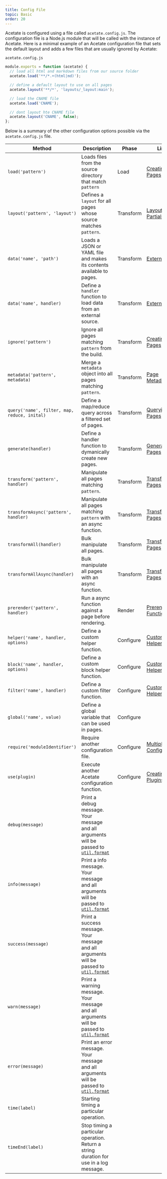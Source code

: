 ```yaml
---
title: Config File
topic: Basic
order: 20
---
```


Acetate is configured using a file called `acetate.config.js`. The configuration file is a Node.js module that will be called with the instance of Acetate. Here is a minimal example of an Acetate configuration file that sets the default layout and adds a few files that are usually ignored by Acetate:

<code class="filename">acetate.config.js</code>

```js
module.exports = function (acetate) {
  // load all html and markdown files from our source folder
  acetate.load('**/*.+(html|md)');

  // define a default layout to use on all pages
  acetate.layout('**/*', 'layouts/_layout:main');

  // load the CNAME file
  acetate.load('CNAME');

  // dont layout hte CNAME file
  acetate.layout('CNAME', false);
};
```

Below is a summary of the other configuration options possible via the `acetate.config.js` file.

| Method | Description | Phase | Link
| --- | --- | --- | --- |
| `load('pattern')` | Loads files from the source directory that match `pattern` | Load | [Creating Pages](/documentation/creating-pages) |
| `layout('pattern', 'layout')` | Defines a `layout` for all pages whose source matches `pattern`. | Transform | [Layouts and Partials](/documentation/layouts-and-partials/) |
| `data('name', 'path')` | Loads a JSON or YAML file and makes its contents available to pages. | Transform | [External Data](/documentation/external-data/) |
| `data('name', handler)` | Define a `handler` function to load data from an external source. | Transform | [External Data](/documentation/external-data/) |
| `ignore('pattern')` | Ignore all pages matching `pattern` from the build. | Transform | [Creating Pages](/documentation/creating-pages) |
| `metadata('pattern', metadata)` | Merge a `metadata` object into all pages matching `pattern`. | Transform | [Page Metadata](/documentation/page-metadata/) |
| `query('name', filter, map, reduce, inital)` | Define a map/reduce query across a filtered set of pages. | Transform | [Querying Pages](/documentation/querying-pages/) |
| `generate(handler)` | Define a handler function to dymanically create new pages. | Transform | [Generating Pages](/documentation/generating-pages/) |
| `transform('pattern', handler)` | Manipulate all pages matching `pattern`. | Transform | [Transforming Pages](/documentation/pages/) |
| `transformAsync('pattern', handler)` | Manipulate all pages matching `pattern` with an async function. | Transform | [Transforming Pages](/documentation/pages/) |
| `transformAll(handler)` | Bulk manipulate all pages. | Transform | [Transforming Pages](/documentation/pages/) |
| `transformAllAsync(handler)` | Bulk manipulate all pages with an async function. | Transform | [Transforming Pages](/documentation/pages/) |
| `prerender('pattern', handler)` | Run a async function against a page before rendering. | Render | [Prerender Functions](/documentation/prerender-functions) |
| `helper('name', handler, options)` | Define a custom helper function. | Configure | [Custom Helpers](/documentation/custom-helpers)
| `block('name', handler, options)` | Define a custom block helper function. | Configure | [Custom Helpers](/documentation/custom-helpers)
| `filter('name', handler)` | Define a custom filter function. | Configure | [Custom Helpers](/documentation/custom-helpers)
| `global('name', value)` | Define a global variable that can be used in pages. | Configure | |
| `require('moduleIdentifier')` | Require another configuration file. | Configure | [Multiple Config Files](/documentation/multiple-config-files/) |
| `use(plugin)` | Execute another Acetate configuration function. | Configure | [Creating Plugins](/documentation/creating-plugins/) |
| `debug(message)` | Print a debug message. Your message and all arguments will be passed to [`util.format`](https://nodejs.org/api/util.html#util_util_format_format)
| `info(message)` | Print a info message. Your message and all arguments will be passed to [`util.format`](https://nodejs.org/api/util.html#util_util_format_format)
| `success(message)` | Print a success message. Your message and all arguments will be passed to [`util.format`](https://nodejs.org/api/util.html#util_util_format_format)
| `warn(message)` | Print a warning message. Your message and all arguments will be passed to [`util.format`](https://nodejs.org/api/util.html#util_util_format_format)
| `error(message)` | Print an error message. Your message and all arguments will be passed to [`util.format`](https://nodejs.org/api/util.html#util_util_format_format)
| `time(label)` | Starting timing a particular operation. | |
| `timeEnd(label)` | Stop timing a particular operation. Return a string duration for use in a log message. | |
